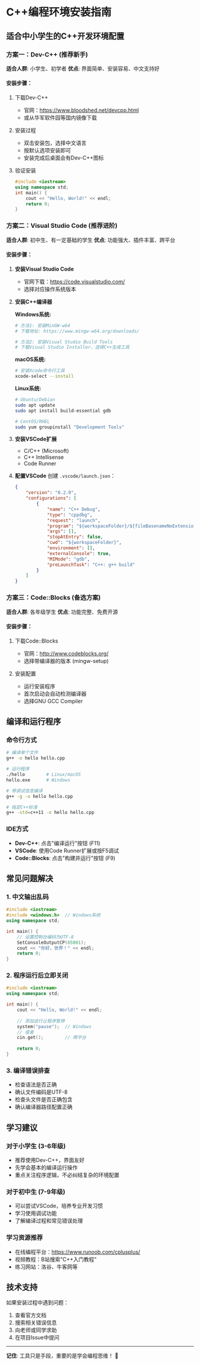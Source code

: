 # C++编程环境安装指南

## 适合中小学生的C++开发环境配置

### 方案一：Dev-C++ (推荐新手)

**适合人群**: 小学生、初学者
**优点**: 界面简单、安装容易、中文支持好

#### 安装步骤：
1. 下载Dev-C++
   - 官网：https://www.bloodshed.net/devcpp.html
   - 或从华军软件园等国内镜像下载

2. 安装过程
   - 双击安装包，选择中文语言
   - 按默认选项安装即可
   - 安装完成后桌面会有Dev-C++图标

3. 验证安装
   ```cpp
   #include <iostream>
   using namespace std;
   int main() {
       cout << "Hello, World!" << endl;
       return 0;
   }
   ```

### 方案二：Visual Studio Code (推荐进阶)

**适合人群**: 初中生、有一定基础的学生
**优点**: 功能强大、插件丰富、跨平台

#### 安装步骤：

1. **安装Visual Studio Code**
   - 官网下载：https://code.visualstudio.com/
   - 选择对应操作系统版本

2. **安装C++编译器**
   
   **Windows系统:**
   ```bash
   # 方法1: 安装MinGW-w64
   # 下载地址: https://www.mingw-w64.org/downloads/
   
   # 方法2: 安装Visual Studio Build Tools
   # 下载Visual Studio Installer，选择C++生成工具
   ```
   
   **macOS系统:**
   ```bash
   # 安装Xcode命令行工具
   xcode-select --install
   ```
   
   **Linux系统:**
   ```bash
   # Ubuntu/Debian
   sudo apt update
   sudo apt install build-essential gdb
   
   # CentOS/RHEL
   sudo yum groupinstall "Development Tools"
   ```

3. **安装VSCode扩展**
   - C/C++ (Microsoft)
   - C++ Intellisense
   - Code Runner

4. **配置VSCode**
   创建 `.vscode/launch.json`：
   ```json
   {
       "version": "0.2.0",
       "configurations": [
           {
               "name": "C++ Debug",
               "type": "cppdbg",
               "request": "launch",
               "program": "${workspaceFolder}/${fileBasenameNoExtension}",
               "args": [],
               "stopAtEntry": false,
               "cwd": "${workspaceFolder}",
               "environment": [],
               "externalConsole": true,
               "MIMode": "gdb",
               "preLaunchTask": "C++: g++ build"
           }
       ]
   }
   ```

### 方案三：Code::Blocks (备选方案)

**适合人群**: 各年级学生
**优点**: 功能完整、免费开源

#### 安装步骤：
1. 下载Code::Blocks
   - 官网：http://www.codeblocks.org/
   - 选择带编译器的版本 (mingw-setup)

2. 安装配置
   - 运行安装程序
   - 首次启动会自动检测编译器
   - 选择GNU GCC Compiler

## 编译和运行程序

### 命令行方式
```bash
# 编译单个文件
g++ -o hello hello.cpp

# 运行程序
./hello        # Linux/macOS
hello.exe      # Windows

# 带调试信息编译
g++ -g -o hello hello.cpp

# 指定C++标准
g++ -std=c++11 -o hello hello.cpp
```

### IDE方式
- **Dev-C++**: 点击"编译运行"按钮 (F11)
- **VSCode**: 使用Code Runner扩展或按F5调试
- **Code::Blocks**: 点击"构建并运行"按钮 (F9)

## 常见问题解决

### 1. 中文输出乱码
```cpp
#include <iostream>
#include <windows.h>  // Windows系统
using namespace std;

int main() {
    // 设置控制台编码为UTF-8
    SetConsoleOutputCP(65001);
    cout << "你好，世界！" << endl;
    return 0;
}
```

### 2. 程序运行后立即关闭
```cpp
#include <iostream>
using namespace std;

int main() {
    cout << "Hello, World!" << endl;
    
    // 添加这行让程序暂停
    system("pause");  // Windows
    // 或者
    cin.get();        // 跨平台
    
    return 0;
}
```

### 3. 编译错误排查
- 检查语法是否正确
- 确认文件编码是UTF-8
- 检查头文件是否正确包含
- 确认编译器路径配置正确

## 学习建议

### 对于小学生 (3-6年级)
- 推荐使用Dev-C++，界面友好
- 先学会基本的编译运行操作
- 重点关注程序逻辑，不必纠结复杂的环境配置

### 对于初中生 (7-9年级)
- 可以尝试VSCode，培养专业开发习惯
- 学习使用调试功能
- 了解编译过程和常见错误处理

### 学习资源推荐
- 在线编程平台：https://www.runoob.com/cplusplus/
- 视频教程：B站搜索"C++入门教程"
- 练习网站：洛谷、牛客网等

## 技术支持

如果安装过程中遇到问题：
1. 查看官方文档
2. 搜索相关错误信息
3. 向老师或同学求助
4. 在项目Issue中提问

---

**记住**: 工具只是手段，重要的是学会编程思维！ 🚀
